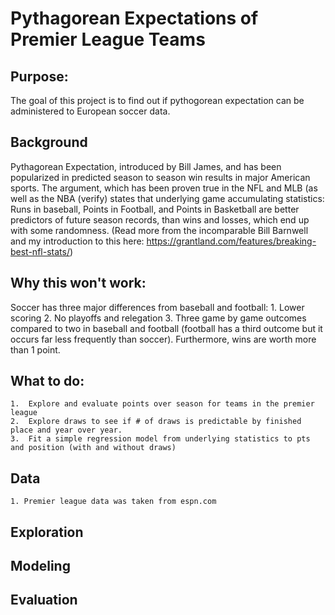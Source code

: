 # Pythagorean Expectations of Premier League Teams

## Purpose:
The goal of this project is to find out if pythogorean expectation can be administered to European soccer data.

## Background
Pythagorean Expectation, introduced by Bill James, and has been popularized in predicted season to season win results in major American sports.  The argument, which has been proven true in the NFL and MLB (as well as the NBA (verify) states that underlying game accumulating statistics: Runs in baseball, Points in Football, and Points in Basketball are better predictors of future season records, than wins and losses, which end up with some randomness.  (Read more from the incomparable Bill Barnwell and my introduction to this here: https://grantland.com/features/breaking-best-nfl-stats/)

## Why this won't work:
Soccer has three major differences from baseball and football:
    1. Lower scoring
    2. No playoffs and relegation
    3. Three game by game outcomes compared to two in baseball and football (football has a third outcome but it occurs far less frequently than soccer).  Furthermore, wins are worth more than 1 point.

## What to do:
    1.  Explore and evaluate points over season for teams in the premier league
    2.  Explore draws to see if # of draws is predictable by finished place and year over year. 
    3.  Fit a simple regression model from underlying statistics to pts and position (with and without draws)  

## Data
    1. Premier league data was taken from espn.com
    
## Exploration

## Modeling


## Evaluation
